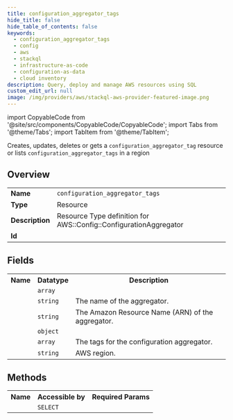 ```yaml
---
title: configuration_aggregator_tags
hide_title: false
hide_table_of_contents: false
keywords:
  - configuration_aggregator_tags
  - config
  - aws
  - stackql
  - infrastructure-as-code
  - configuration-as-data
  - cloud inventory
description: Query, deploy and manage AWS resources using SQL
custom_edit_url: null
image: /img/providers/aws/stackql-aws-provider-featured-image.png
---
```


import CopyableCode from '@site/src/components/CopyableCode/CopyableCode';
import Tabs from '@theme/Tabs';
import TabItem from '@theme/TabItem';

Creates, updates, deletes or gets a <code>configuration_aggregator_tag</code> resource or lists <code>configuration_aggregator_tags</code> in a region

## Overview
<table><tbody>
<tr><td><b>Name</b></td><td><code>configuration_aggregator_tags</code></td></tr>
<tr><td><b>Type</b></td><td>Resource</td></tr>
<tr><td><b>Description</b></td><td>Resource Type definition for AWS::Config::ConfigurationAggregator</td></tr>
<tr><td><b>Id</b></td><td><CopyableCode code="aws.config.configuration_aggregator_tags" /></td></tr>
</tbody></table>

## Fields
<table><tbody><tr><th>Name</th><th>Datatype</th><th>Description</th></tr><tr><td><CopyableCode code="account_aggregation_sources" /></td><td><code>array</code></td><td></td></tr>
<tr><td><CopyableCode code="configuration_aggregator_name" /></td><td><code>string</code></td><td>The name of the aggregator.</td></tr>
<tr><td><CopyableCode code="configuration_aggregator_arn" /></td><td><code>string</code></td><td>The Amazon Resource Name (ARN) of the aggregator.</td></tr>
<tr><td><CopyableCode code="organization_aggregation_source" /></td><td><code>object</code></td><td></td></tr>
<tr><td><CopyableCode code="tags" /></td><td><code>array</code></td><td>The tags for the configuration aggregator.</td></tr>
<tr><td><CopyableCode code="region" /></td><td><code>string</code></td><td>AWS region.</td></tr>
</tbody></table>

## Methods

<table><tbody>
  <tr>
    <th>Name</th>
    <th>Accessible by</th>
    <th>Required Params</th>
  </tr>
  <tr>
    <td><CopyableCode code="view" /></td>
    <td><code>SELECT</code></td>
    <td><CopyableCode code="region" /></td>
  </tr>
</tbody></table>









